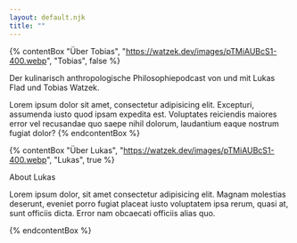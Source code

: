 ```yaml
---
layout: default.njk
title: ""
---
```


{% contentBox "Über Tobias", "https://watzek.dev/images/pTMiAUBcS1-400.webp", "Tobias", false %}

Der kulinarisch anthropologische Philosophiepodcast von und mit Lukas Flad und
Tobias Watzek.

Lorem ipsum dolor sit amet, consectetur adipisicing elit. Excepturi, assumenda
iusto quod ipsam expedita est. Voluptates reiciendis maiores error vel
recusandae quo saepe nihil dolorum, laudantium eaque nostrum fugiat dolor?
{% endcontentBox %}

{% contentBox "Über Lukas", "https://watzek.dev/images/pTMiAUBcS1-400.webp", "Lukas", true  %}

About Lukas

Lorem ipsum dolor, sit amet consectetur adipisicing elit. Magnam molestias
deserunt, eveniet porro fugiat placeat iusto voluptatem ipsa rerum, quasi at,
sunt officiis dicta. Error nam obcaecati officiis alias quo.

{% endcontentBox %}
